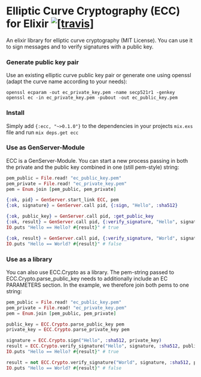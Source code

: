 Elliptic Curve Cryptography (ECC) for Elixir [![[travis]](https://travis-ci.org/farao/elixir-ecc.png)](https://travis-ci.org/farao/elixir-ecc)
=====================

An elixir library for elliptic curve cryptography (MIT License). You can use it to sign messages and to verify signatures with a public key.

### Generate public key pair

Use an existing elliptic curve public key pair or generate one using openssl (adapt the curve name according to your needs):

```
openssl ecparam -out ec_private_key.pem -name secp521r1 -genkey
openssl ec -in ec_private_key.pem -pubout -out ec_public_key.pem
```
### Install

Simply add ```{:ecc, "~>0.1.0"}``` to the dependencies in your projects ```mix.exs``` file and run ```mix deps.get ecc```

### Use as GenServer-Module

ECC is a GenServer-Module. You can start a new process passing in both the private and the public key combined in one (still pem-style) string:

```elixir
pem_public = File.read! "ec_public_key.pem"
pem_private = File.read! "ec_private_key.pem"
pem = Enum.join [pem_public, pem_private]

{:ok, pid} = GenServer.start_link ECC, pem
{:ok, signature} = GenServer.call pid, {:sign, "Hello", :sha512}

{:ok, public_key} = GenServer.call pid, :get_public_key
{:ok, result} = GenServer.call pid, {:verify_signature, "Hello", signature, public_key, :sha512}
IO.puts "Hello == Hello? #{result}" # true

{:ok, result} = GenServer.call pid, {:verify_signature, "World", signature, public_key, :sha512}
IO.puts "Hello == World? #{result}" # false
```

### Use as a library

You can also use ECC.Crypto as a library. The pem-string passed to ECC.Crypto.parse_public_key needs to additionally include an EC PARAMETERS section. In the example, we therefore join both pems to one string:

```elixir
pem_public = File.read! "ec_public_key.pem"
pem_private = File.read! "ec_private_key.pem"
pem = Enum.join [pem_public, pem_private]

public_key = ECC.Crypto.parse_public_key pem
private_key = ECC.Crypto.parse_private_key pem

signature = ECC.Crypto.sign("Hello", :sha512, private_key)
result = ECC.Crypto.verify_signature("Hello", signature, :sha512, public_key)
IO.puts "Hello == Hello? #{result}" # true

result = not ECC.Crypto.verify_signature("World", signature, :sha512, public_key)
IO.puts "Hello == World? #{result}" # false
```
